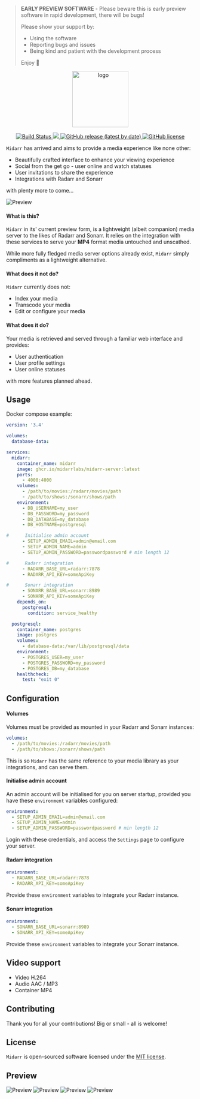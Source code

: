 > **EARLY PREVIEW SOFTWARE** -
> Please beware this is early preview software in rapid development, there will be bugs!
>
> Please show your support by:
> * Using the software
> * Reporting bugs and issues
> * Being kind and patient with the development process
>
> Enjoy 🎉

<p align="center">
    <img src="priv/static/logo.svg" width="150" height="150" alt="logo">
</p>

<p align="center">
    <a href="https://github.com/midarrlabs/midarr-server/actions/workflows/master.yml">
        <img src="https://github.com/midarrlabs/midarr-server/actions/workflows/master.yml/badge.svg" alt="Build Status">
    </a>
    <a href="https://codecov.io/gh/midarrlabs/midarr-server">
        <img src="https://codecov.io/gh/midarrlabs/midarr-server/branch/master/graph/badge.svg?token=8PJVJG09RK"/>
    </a>
    <a href="https://github.com/midarrlabs/midarr-server/releases">
        <img alt="GitHub release (latest by date)" src="https://img.shields.io/github/v/release/midarrlabs/midarr-server">
    </a>
    <a href="https://github.com/midarrlabs/midarr-server/blob/master/LICENSE">
        <img alt="GitHub license" src="https://img.shields.io/github/license/midarrlabs/midarr-server">
    </a>
</p>

`Midarr` has arrived and aims to provide a media experience like none other:

* Beautifully crafted interface to enhance your viewing experience
* Social from the get go - user online and watch statuses
* User invitations to share the experience
* Integrations with Radarr and Sonarr

with plenty more to come...

![Preview](docs/home.png)

#### What is this?

`Midarr` in its' current preview form, is a lightweight (albeit companion) media server to the likes of Radarr and Sonarr. It relies on the integration with these services to serve your **MP4** format media untouched and unscathed.

While more fully fledged media server options already exist, `Midarr` simply compliments as a lightweight alternative.

#### What does it not do?

`Midarr` currently does not:
* Index your media
* Transcode your media
* Edit or configure your media

#### What does it do?

Your media is retrieved and served through a familiar web interface and provides:
* User authentication
* User profile settings
* User online statuses

with more features planned ahead.

## Usage

Docker compose example:

```yaml
version: '3.4'

volumes:
  database-data:

services:
  midarr:
    container_name: midarr
    image: ghcr.io/midarrlabs/midarr-server:latest
    ports:
      - 4000:4000
    volumes:
      - /path/to/movies:/radarr/movies/path
      - /path/to/shows:/sonarr/shows/path
    environment:
      - DB_USERNAME=my_user
      - DB_PASSWORD=my_password
      - DB_DATABASE=my_database
      - DB_HOSTNAME=postgresql

#      Initialise admin account
      - SETUP_ADMIN_EMAIL=admin@email.com
      - SETUP_ADMIN_NAME=admin
      - SETUP_ADMIN_PASSWORD=passwordpassword # min length 12

#      Radarr integration
      - RADARR_BASE_URL=radarr:7878
      - RADARR_API_KEY=someApiKey

#      Sonarr integration
      - SONARR_BASE_URL=sonarr:8989
      - SONARR_API_KEY=someApiKey
    depends_on:
      postgresql:
        condition: service_healthy

  postgresql:
    container_name: postgres
    image: postgres
    volumes:
      - database-data:/var/lib/postgresql/data
    environment:
      - POSTGRES_USER=my_user
      - POSTGRES_PASSWORD=my_password
      - POSTGRES_DB=my_database
    healthcheck:
      test: "exit 0"
```

## Configuration

#### Volumes

Volumes must be provided as mounted in your Radarr and Sonarr instances:

```yaml
volumes:
  - /path/to/movies:/radarr/movies/path
  - /path/to/shows:/sonarr/shows/path
```
This is so `Midarr` has the same reference to your media library as your integrations, and can serve them.

#### Initialise admin account

An admin account will be initialised for you on server startup, provided you have these `environment` variables configured:

```yaml
environment:
  - SETUP_ADMIN_EMAIL=admin@email.com
  - SETUP_ADMIN_NAME=admin
  - SETUP_ADMIN_PASSWORD=passwordpassword # min length 12
```
Login with these credentials, and access the `Settings` page to configure your server.

#### Radarr integration

```yaml
environment:
  - RADARR_BASE_URL=radarr:7878
  - RADARR_API_KEY=someApiKey
```
Provide these `environment` variables to integrate your Radarr instance.

#### Sonarr integration

```yaml
environment:
  - SONARR_BASE_URL=sonarr:8989
  - SONARR_API_KEY=someApiKey
```
Provide these `environment` variables to integrate your Sonarr instance.

## Video support

* Video H.264
* Audio AAC / MP3
* Container MP4

## Contributing

Thank you for all your contributions! Big or small - all is welcome!

## License

`Midarr` is open-sourced software licensed under the [MIT license](LICENSE).

## Preview

![Preview](docs/online.png)
![Preview](docs/series.png)
![Preview](docs/movie.png)
![Preview](docs/player.png)
